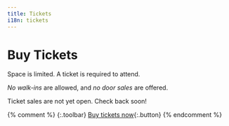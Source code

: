 ```yaml
---
title: Tickets
i18n: tickets
---
```


# Buy Tickets

Space is limited. A ticket is required to attend.

*No walk-ins* are allowed, and *no door sales* are offered.

Ticket sales are not yet open. Check back soon!

{% comment %}
{:.toolbar}
[Buy tickets now](#){:.button}
{% endcomment %}

